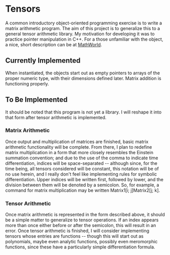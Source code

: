 # Tensors

A common introductory object-oriented programming exercise is to write a matrix arithmetic program. The aim of this project is to generalize this to a general tensor arithmetic library. My motivation for developing it was to practice pointer manipulation in C++. For a those unfamiliar with the object, a nice, short description can be at [MathWorld](https://mathworld.wolfram.com/EinsteinSummation.html).

## Currently Implemented

When instantiated, the objects start out as empty pointers to arrays of the proper numeric type, with their dimensions defined later. Matrix addition is functioning properly.

## To Be Implemented

It should be noted that this program is not yet a library. I will reshape it into that form after tensor arithmetic is implemented.

### Matrix Arithmetic

Once output and multiplication of matrices are finished, basic matrix arithmetic functionality will be complete. From there, I plan to redefine matrix multiplication in a form that more closely resembles the Einstein summation convention; and due to the use of the comma to indicate time differentiation, indices will be space-separated -- although since, for the time being, all tensors considered will be constant, this notation will be of no use herein, and I really don't feel like implementing rules for symbolic differentiation. Upper indices will be written first, followed by lower, and the division between them will be denoted by a semicolon. So, for example, a command for matrix multiplication may be written Matrix1\[i; j\]Matrix2\[j; k\].

### Tensor Arithmetic

Once matrix arithmetic is represented in the form described above, it should be a simple matter to generalize to tensor operations. If an index appears more than once either before or after the semicolon, this will result in an error. Once tensor arithmetic is finished, I will consider implementing tensors whose entries are functions -- though this will start out as polynomials, maybe even analytic functions, possibly even meromorphic functions, since these have a particularly simple differentiation formula.
